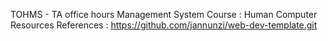 TOHMS - TA office hours Management System
Course : Human Computer Resources
References :
https://github.com/jannunzi/web-dev-template.git
